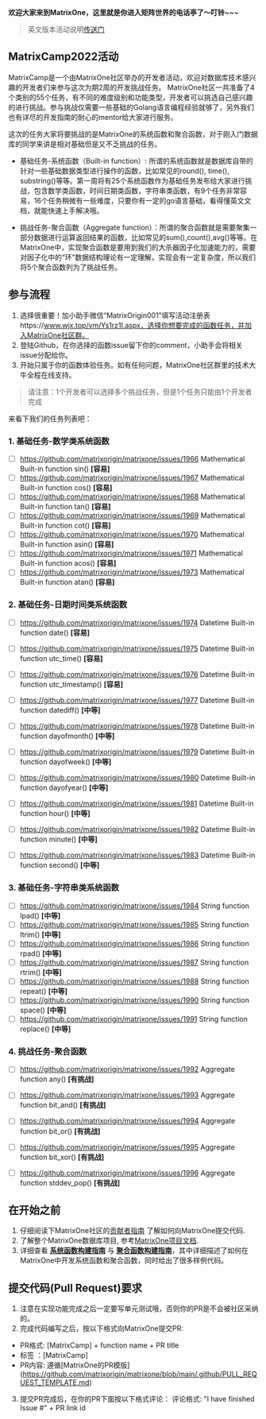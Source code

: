 **欢迎大家来到MatrixOne，这里就是你进入矩阵世界的电话亭了～叮铃~~~**

> 英文版本活动说明[传送门](https://github.com/matrixorigin/matrixone/issues/1997)

## MatrixCamp2022活动

MatrixCamp是一个由MatrixOne社区举办的开发者活动，欢迎对数据库技术感兴趣的开发者们来参与这次为期2周的开发挑战任务。
MatrixOne社区一共准备了4个类别的55个任务，有不同的难度级别和功能类型，开发者可以挑选自己感兴趣的进行挑战。参与挑战仅需要一些基础的Golang语言编程经验就够了，另外我们也有详尽的开发指南的耐心的mentor给大家进行服务。

这次的任务大家将要挑战的是MatrixOne的系统函数和聚合函数，对于刚入门数据库的同学来讲是相对基础但是又不乏挑战的任务。


- 基础任务-系统函数（Built-in function）: 所谓的系统函数就是数据库自带的针对一些基础数据类型进行操作的函数，比如常见的round(), time(), substring()等等。第一周将有25个系统函数作为基础任务发布给大家进行挑战，包含数学类函数，时间日期类函数，字符串类函数，有9个任务非常容易，16个任务稍微有一些难度，只要你有一定的go语言基础，看得懂英文文档，就能快速上手解决哦。

- 挑战任务-聚合函数（Aggregate function）：所谓的聚合函数就是需要聚集一部分数据进行运算返回结果的函数，比如常见的sum(),count(),avg()等等。在MatrixOne中，实现聚合函数是要用到我们的大杀器因子化加速能力的，需要对因子化中的“环”数据结构理论有一定理解，实现会有一定复杂度，所以我们将5个聚合函数列为了挑战任务。


## 参与流程
1. 选择很重要！加小助手微信“MatrixOrigin001”填写活动注册表https://www.wjx.top/vm/Ys1rz1I.aspx，选择你想要完成的函数任务，并加入MatrixOne社区群。
2. 登陆Github，在你选择的函数issue留下你的comment，小助手会将相关issue分配给你。
3. 开始只属于你的函数体验任务。如有任何问题，MatrixOne社区群里的技术大牛全程在线支持。

> 请注意：1个开发者可以选择多个挑战任务，但是1个任务只能由1个开发者完成


来看下我们的任务列表吧：

### 1. 基础任务-数学类系统函数


- [ ] https://github.com/matrixorigin/matrixone/issues/1966 Mathematical Built-in function sin() **[容易]**
- [ ] https://github.com/matrixorigin/matrixone/issues/1967 Mathematical Built-in function cos() **[容易]**
- [ ] https://github.com/matrixorigin/matrixone/issues/1968 Mathematical Built-in function tan() **[容易]**
- [ ] https://github.com/matrixorigin/matrixone/issues/1969 Mathematical Built-in function cot() **[容易]**
- [ ] https://github.com/matrixorigin/matrixone/issues/1970 Mathematical Built-in function asin() **[容易]**
- [ ] https://github.com/matrixorigin/matrixone/issues/1971 Mathematical Built-in function acos() **[容易]**
- [ ] https://github.com/matrixorigin/matrixone/issues/1973 Mathematical Built-in function atan() **[容易]**

### 2. 基础任务-日期时间类系统函数



- [ ]  https://github.com/matrixorigin/matrixone/issues/1974 Datetime Built-in function date() **[容易]**
- [ ]  https://github.com/matrixorigin/matrixone/issues/1975 Datetime Built-in function utc_time() **[容易]**
- [ ]  https://github.com/matrixorigin/matrixone/issues/1976 Datetime Built-in function utc_timestamp() **[容易]**
- [ ]  https://github.com/matrixorigin/matrixone/issues/1977 Datetime Built-in function datediff() **[中等]**
- [ ]  https://github.com/matrixorigin/matrixone/issues/1978 Datetime Built-in function dayofmonth() **[中等]**
- [ ]  https://github.com/matrixorigin/matrixone/issues/1979 Datetime Built-in function dayofweek() **[中等]**
- [ ]  https://github.com/matrixorigin/matrixone/issues/1980 Datetime Built-in function dayofyear() **[中等]**
- [ ]  https://github.com/matrixorigin/matrixone/issues/1981 Datetime Built-in function hour() **[中等]**
- [ ]  https://github.com/matrixorigin/matrixone/issues/1982 Datetime Built-in function minute() **[中等]**
- [ ]  https://github.com/matrixorigin/matrixone/issues/1983 Datetime Built-in function second() **[中等]**


### 3. 基础任务-字符串类系统函数

- [ ] https://github.com/matrixorigin/matrixone/issues/1984 String function lpad() **[中等]**
- [ ] https://github.com/matrixorigin/matrixone/issues/1985 String function ltrim() **[中等]**
- [ ] https://github.com/matrixorigin/matrixone/issues/1986 String function rpad() **[中等]**
- [ ] https://github.com/matrixorigin/matrixone/issues/1987 String function rtrim() **[中等]**
- [ ] https://github.com/matrixorigin/matrixone/issues/1988 String function repeat() **[中等]**
- [ ] https://github.com/matrixorigin/matrixone/issues/1990 String function space() **[中等]**
- [ ] https://github.com/matrixorigin/matrixone/issues/1991 String function replace() **[中等]**

### 4. 挑战任务-聚合函数

- [ ] https://github.com/matrixorigin/matrixone/issues/1992 Aggregate function any() **[有挑战]**
- [ ] https://github.com/matrixorigin/matrixone/issues/1993 Aggregate function bit_and() **[有挑战]**
- [ ] https://github.com/matrixorigin/matrixone/issues/1994 Aggregate function bit_or() **[有挑战]**
- [ ] https://github.com/matrixorigin/matrixone/issues/1995 Aggregate function bit_xor() **[有挑战]**
- [ ] https://github.com/matrixorigin/matrixone/issues/1996 Aggregate function stddev_pop() **[有挑战]**


## 在开始之前
1. 仔细阅读下MatrixOne社区的[贡献者指南](https://docs.matrixorigin.io/0.3.0/MatrixOne/Contribution-Guide/make-your-first-contribution/) 了解如何向MatrixOne提交代码.
2. 了解整个MatrixOne数据库项目, 参考[MatrixOne项目文档](https://docs.matrixorigin.io/).
3. 详细查看 [**系统函数构建指南**](https://docs.matrixorigin.io/0.3.0/MatrixOne/Contribution-Guide/Tutorial/develop_builtin_functions/) 与 [**聚合函数构建指南**](https://docs.matrixorigin.io/0.3.0/MatrixOne/Contribution-Guide/Tutorial/develop_aggregate_functions/)，其中详细描述了如何在MatrixOne中开发系统函数和聚合函数，同时给出了很多样例代码。

## 提交代码(Pull Request)要求
1. 注意在实现功能完成之后一定要写单元测试哦，否则你的PR是不会被社区采纳的。
2. 完成代码编写之后，按以下格式向MatrixOne提交PR: 
* PR格式: [MatrixCamp] + function name + PR title
* 标签 ：[MatrixCamp]
* PR内容: 遵循[MatrixOne的PR模版] (https://github.com/matrixorigin/matrixone/blob/main/.github/PULL_REQUEST_TEMPLATE.md)  
3. 提交PR完成后，在你的PR下面按以下格式评论：
评论格式: "I have finished Issue #" + PR link id

